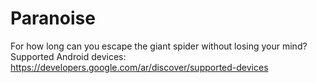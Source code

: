 # Paranoise

For how long can you escape the giant spider without losing your mind?
Supported Android devices: https://developers.google.com/ar/discover/supported-devices
